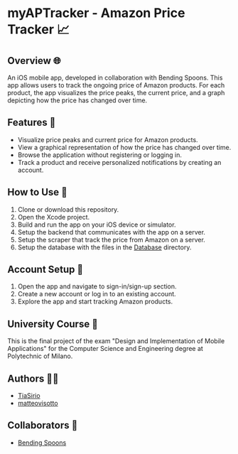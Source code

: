 # myAPTracker - Amazon Price Tracker 📈

## Overview 🌐

An iOS mobile app, developed in collaboration with Bending Spoons. This app allows users to track the ongoing price of Amazon products. For each product, the app visualizes the price peaks, the current price, and a graph depicting how the price has changed over time.

## Features 📱

- Visualize price peaks and current price for Amazon products.
- View a graphical representation of how the price has changed over time.
- Browse the application without registering or logging in.
- Track a product and receive personalized notifications by creating an account.

## How to Use 🚀

1. Clone or download this repository.
2. Open the Xcode project.
3. Build and run the app on your iOS device or simulator.
4. Setup the backend that communicates with the app on a server.
5. Setup the scraper that track the price from Amazon on a server.
6. Setup the database with the files in the [Database](Database/) directory.

## Account Setup 🔄

1. Open the app and navigate to sign-in/sign-up section.
2. Create a new account or log in to an existing account.
3. Explore the app and start tracking Amazon products.

## University Course 📖

This is the final project of the exam "Design and Implementation of Mobile Applications" for the Computer Science and Engineering degree at Polytechnic of Milano.

## Authors 👨‍💻

- [TiaSirio](https://www.github.com/TiaSirio)
- [matteovisotto](https://www.github.com/matteovisotto)

## Collaborators 🤝

- [Bending Spoons](https://bendingspoons.com/)